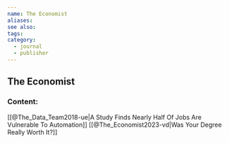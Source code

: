 ```yaml
---
name: The Economist
aliases:
see also:
tags:
category:
  - journal
  - publisher
---
```


## The Economist

### Content:
[[@The_Data_Team2018-ue|A Study Finds Nearly Half Of Jobs Are Vulnerable To Automation]]
[[@The_Economist2023-vd|Was Your Degree Really Worth It?]]
